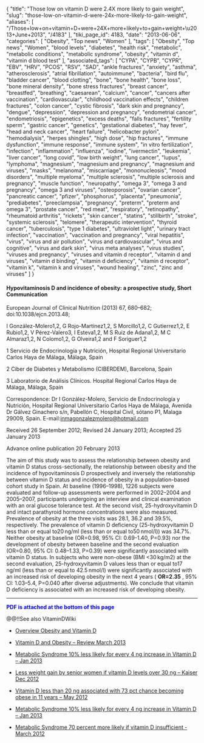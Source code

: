 {
    "title": "Those low on vitamin D were 2.4X more likely to gain weight",
    "slug": "those-low-on-vitamin-d-were-24x-more-likely-to-gain-weight",
    "aliases": [
        "/Those+low+on+vitamin+D+were+24X+more+likely+to+gain+weight+\u2013+June+2013",
        "/4183"
    ],
    "tiki_page_id": 4183,
    "date": "2013-06-06",
    "categories": [
        "Obesity",
        "Top news",
        "Women"
    ],
    "tags": [
        "Obesity",
        "Top news",
        "Women",
        "blood levels",
        "diabetes",
        "health risk",
        "metabolic",
        "metabolic conditions",
        "metabolic syndrome",
        "obesity",
        "vitamin d",
        "vitamin d blood test"
    ],
    "associated_tags": [
        "CYPA",
        "CYPB",
        "CYPR",
        "EBV",
        "HRV",
        "PCOS",
        "RSV",
        "SAD",
        "ankle fractures",
        "anxiety",
        "asthma",
        "atherosclerosis",
        "atrial fibrillation",
        "autoimmune",
        "bacteria",
        "bird flu",
        "bladder cancer",
        "blood clotting",
        "bone",
        "bone health",
        "bone loss",
        "bone mineral density",
        "bone stress fractures",
        "breast cancer",
        "breastfed",
        "breathing",
        "caesarean",
        "calcium",
        "cancer",
        "cancers after vaccination",
        "cardiovascular",
        "childhood vaccination effects",
        "children fractures",
        "colon cancer",
        "cystic fibrosis",
        "dark skin and pregnancy",
        "dengue",
        "depression",
        "depression and pregnancy",
        "endometrial cancer",
        "endometriosis",
        "epigenetics",
        "excess deaths",
        "falls fractures",
        "fertility sperm",
        "gastric cancer",
        "genetics",
        "gestational diabetes",
        "hay fever",
        "head and neck cancer",
        "heart failure",
        "helicobacter pylori",
        "hemodialysis",
        "herpes shingles",
        "high dose",
        "hip fractures",
        "immune dysfunction",
        "immune response",
        "immune system",
        "in vitro fertilization",
        "infection",
        "inflammation",
        "influenza",
        "iodine",
        "ivermectin",
        "leukemia",
        "liver cancer",
        "long covid",
        "low birth weight",
        "lung cancer",
        "lupus",
        "lymphoma",
        "magnesium",
        "magnesium and pregnancy",
        "magnesium and viruses",
        "masks",
        "melanoma",
        "miscarriage",
        "mononucleosis",
        "mood disorders",
        "multiple myeloma",
        "multiple sclerosis",
        "multiple sclerosis and pregnancy",
        "muscle function",
        "neuropathy",
        "omega 3",
        "omega 3 and pregnancy",
        "omega 3 and viruses",
        "osteoporosis",
        "ovarian cancer",
        "pancreatic cancer",
        "pfizer",
        "phosphorus",
        "placenta",
        "pneumonia",
        "prediabetes",
        "preeclampsia",
        "pregnancy",
        "preterm",
        "preterm and omega 3",
        "prostate cancer",
        "red meat",
        "respiratory",
        "retinopathy",
        "rheumatoid arthritis",
        "rickets",
        "skin cancer",
        "statins",
        "stillbirth",
        "stroke",
        "systemic sclerosis",
        "telomere",
        "therapeutic intervention",
        "thyroid cancer",
        "tuberculosis",
        "type 1 diabetes",
        "ultraviolet light",
        "urinary tract infection",
        "vaccination",
        "vaccination and pregnancy",
        "viral hepatitis",
        "virus",
        "virus and air pollution",
        "virus and cardiovascular",
        "virus and cognitive",
        "virus and dark skin",
        "virus meta analyses",
        "virus studies",
        "viruses and pregnancy",
        "viruses and vitamin d receptor",
        "vitamin d and viruses",
        "vitamin d binding",
        "vitamin d deficiency",
        "vitamin d receptor",
        "vitamin k",
        "vitamin k and viruses",
        "wound healing",
        "zinc",
        "zinc and viruses"
    ]
}


#### Hypovitaminosis D and incidence of obesity: a prospective study, Short Communication

European Journal of Clinical Nutrition (2013) 67, 680–682; doi:10.1038/ejcn.2013.48;

I González-Molero1,2, G Rojo-Martínez1,2, S Morcillo1,2, C Gutierrez1,2, E Rubio1,2, V Pérez-Valero3, I Esteva1,2, M S Ruiz de Adana1,2, M C Almaraz1,2, N Colomo1,2, G Olveira1,2 and F Soriguer1,2

1 Servicio de Endocrinología y Nutrición, Hospital Regional Universitario Carlos Haya de Málaga, Málaga, Spain

2 Ciber de Diabetes y Metabolismo (CIBERDEM), Barcelona, Spain

3 Laboratorio de Análisis Clínicos. Hospital Regional Carlos Haya de Málaga, Málaga, Spain

Correspondence: Dr I González-Molero, Servicio de Endocrinología y Nutrición, Hospital Regional Universitario Carlos Haya de Málaga, Avenida Dr Gálvez Ginachero s/n, Pabellón C, Hospital Civil, sótano P1, Malaga 29009, Spain. E-mail:inmagonzalezmolero@hotmail.com

Received 26 September 2012; Revised 24 January 2013; Accepted 25 January 2013

Advance online publication 20 February 2013

The aim of this study was to assess the relationship between obesity and vitamin D status cross-sectionally, the relationship between obesity and the incidence of hypovitaminosis D prospectively and inversely the relationship between vitamin D status and incidence of obesity in a population-based cohort study in Spain. At baseline (1996–1998), 1226 subjects were evaluated and follow-up assessments were performed in 2002–2004 and 2005–2007, participants undergoing an interview and clinical examination with an oral glucose tolerance test. At the second visit, 25-hydroxyvitamin D and intact parathyroid hormone concentrations were also measured. Prevalence of obesity at the three visits was 28.1, 36.2 and 39.5%, respectively. The prevalence of vitamin D deficiency (25-hydroxyvitamin D less than or equal to20 ng/ml (less than or equal to50 nmol/l)) was 34.7%. Neither obesity at baseline (OR=0.98, 95% CI: 0.69-1.40, P=0.93) nor the development of obesity between baseline and the second evaluation (OR=0.80, 95% CI: 0.48–1.33, P=0.39) were significantly associated with vitamin D status. In subjects who were non-obese (BMI <30 kg/m2) at the second evaluation, 25-hydroxyvitamin D values less than or equal to17 ng/ml (less than or equal to 42.5 nmol/l) were significantly associated with an increased risk of developing obesity in the next 4 years ( **OR=2.35** , 95% CI: 1.03–5.4, P=0.040 after diverse adjustments). We conclude that vitamin D deficiency is associated with an increased risk of developing obesity.

---

 **<span style="color:#00F;">PDF is attached at the bottom of this page</span>** 

@@!!See also VitaminDWiki

* [Overview Obesity and Vitamin D](/tags/overview-obesity-and-vitamin-d.html)

* [Vitamin D and Obesity – Review March 2013](/posts/vitamin-d-and-obesity-review)

* [Metabolic Syndrome 10% less likely for every 4 ng increase in Vitamin D – Jan 2013](/posts/metabolic-syndrome-10-percent-less-likely-for-every-4-ng-increase-in-vitamin-d)

* [Less weight gain by senior women if vitamin D levels over 30 ng – Kaiser Dec 2012](/posts/less-weight-gain-by-senior-women-if-vitamin-d-levels-over-30-ng-kaiser)

* [Vitamin D less than 20 ng associated with 73 pct chance becoming obese in 11 years – May 2012](/posts/vitamin-d-less-than-20-ng-associated-with-73-pct-chance-becoming-obese-in-11-years)

* [Metabolic Syndrome 10% less likely for every 4 ng increase in Vitamin D – Jan 2013](/posts/metabolic-syndrome-10-percent-less-likely-for-every-4-ng-increase-in-vitamin-d)

* [Metabolic Syndrome 70 percent more likely if vitamin D insufficient - March 2012](/tags/metabolic-syndrome-70-percent-more-likely-if-vitamin-d-insufficient-march-2012.html)
